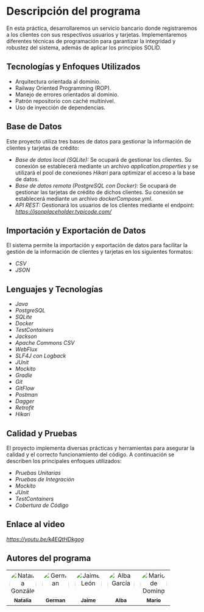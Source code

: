 # Descripción del programa

En esta práctica, desarrollaremos un servicio bancario donde registraremos a los clientes con sus respectivos usuarios y tarjetas. Implementaremos diferentes técnicas de programación para garantizar la integridad y robustez del sistema, además de aplicar los principios SOLID.


## Tecnologías y Enfoques Utilizados

* Arquitectura orientada al dominio.
* Railway Oriented Programming (ROP).
* Manejo de errores orientados al dominio.
* Patrón repositorio con caché multinivel.
* Uso de inyección de dependencias.


## Base de Datos

Este proyecto utiliza tres bases de datos para gestionar la información de clientes y tarjetas de crédito:

- *Base de datos local (SQLite):* Se ocupará de gestionar los clientes. Su conexión se establecerá mediante un archivo *application.properties* y se utilizará el pool de conexiones *Hikari* para optimizar el acceso a la base de datos.
- *Base de datos remota (PostgreSQL con Docker):* Se ocupará de gestionar las tarjetas de crédito de dichos clientes. Su conexión se establecerá mediante un archivo *dockerCompose.yml*.
- *API REST:* Gestionará los usuarios de los clientes mediante el endpoint: *https://jsonplaceholder.typicode.com/*


## Importación y Exportación de Datos

El sistema permite la importación y exportación de datos para facilitar la gestión de la información de clientes y tarjetas en los siguientes formatos:

- *CSV*
- *JSON*


## Lenguajes y Tecnologías

- *Java*
- *PostgreSQL*
- *SQLite*
- *Docker*
- *TestContainers*
- *Jackson*
- *Apache Commons CSV*
- *WebFlux*
- *SLF4J con Logback*
- *JUnit*
- *Mockito*
- *Gradle*
- *Git*
- *GitFlow*
- *Postman*
- *Dagger*
- *Retrofit*
- *Hikari*


## Calidad y Pruebas

El proyecto implementa diversas prácticas y herramientas para asegurar la calidad y el correcto funcionamiento del código. A continuación se describen los principales enfoques utilizados:

- *Pruebas Unitarias*
- *Pruebas de Integración*
- *Mockito*
- *JUnit*
- *TestContainers*
- *Cobertura de Código*


## Enlace al video

*https://youtu.be/k4EQtHDkgog*


## Autores del programa

<table align="center">
  <tr>
    <td align="center">
      <a href="https://github.com/ngalvez0910">
        <img src="https://avatars.githubusercontent.com/u/145333876" width="70" height="70" style="border-radius: 50%;" alt="Natalia González Álvarez"/>
        <br/>
        <sub><b>Natalia</b></sub>
      </a>
    </td>
    <td align="center">
      <a href="https://github.com/germangfc">
        <img src="https://avatars.githubusercontent.com/u/147338370" width="70" height="70" style="border-radius: 50%;" alt="German"/>
        <br/>
        <sub><b>German</b></sub>
      </a>
    </td>
    <td align="center">
      <a href="https://github.com/jaimeleon10">
        <img src="https://avatars.githubusercontent.com/u/113149992" width="70" height="70" style="border-radius: 50%;" alt="Jaime León"/>
        <br/>
        <sub><b>Jaime</b></sub>
      </a>
    </td>
    <td align="center">
      <a href="https://github.com/Alba448">
        <img src="https://avatars.githubusercontent.com/u/146001599" width="70" height="70" style="border-radius: 50%;" alt="Alba García"/>
        <br/>
        <sub><b>Alba</b></sub>
      </a>
    </td>
    <td align="center">
      <a href="https://github.com/wolverine307mda">
        <img src="https://avatars.githubusercontent.com/u/146002100" width="70" height="70" style="border-radius: 50%;" alt="Mario de Domingo Alvarez"/>
        <br/>
        <sub><b>Mario</b></sub>
      </a>
    </td>
  </tr>
</table>
